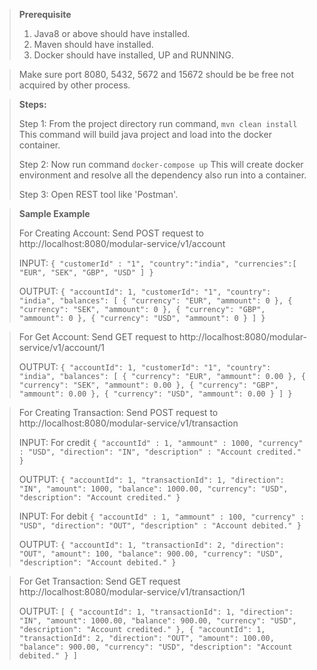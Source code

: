 
> **Prerequisite**
> 1. Java8 or above should have installed.
> 2. Maven should have installed.
> 3. Docker should have installed, UP and RUNNING.

> Make sure port 8080, 5432, 5672 and 15672 should be be free not acquired by other process.

> **Steps:**
> 
> Step 1: 
> From the project directory run command,
> `mvn clean install`
> This command will build java project and load into the docker container.
>
> Step 2:
> Now run command
> `docker-compose up`
> This will create docker environment and resolve all the dependency also run into a container.
> 
> Step 3: Open REST tool like 'Postman'. 

> **Sample Example**
> 
> For Creating Account:
> Send POST request to http://localhost:8080/modular-service/v1/account
>
> INPUT:
`{
"customerId" : "1",
"country":"india",
"currencies":[
"EUR", "SEK", "GBP", "USD"
]
}`
>
> OUTPUT:
`{
"accountId": 1,
"customerId": "1",
"country": "india",
"balances": [
{
"currency": "EUR",
"ammount": 0
},
{
"currency": "SEK",
"ammount": 0
},
{
"currency": "GBP",
"ammount": 0
},
{
"currency": "USD",
"ammount": 0
}
]
}`

>For Get Account:
>Send GET request to http://localhost:8080/modular-service/v1/account/1
>
>OUTPUT:
`{
"accountId": 1,
"customerId": "1",
"country": "india",
"balances": [
{
"currency": "EUR",
"ammount": 0.00
},
{
"currency": "SEK",
"ammount": 0.00
},
{
"currency": "GBP",
"ammount": 0.00
},
{
"currency": "USD",
"ammount": 0.00
}
]
}`

>For Creating Transaction:
>Send POST request to http://localhost:8080/modular-service/v1/transaction
>
>INPUT: For credit
`{
"accountId" : 1,
"ammount" : 1000,
"currency" : "USD",
"direction": "IN",
"description" : "Account credited."
}`
>
>OUTPUT:
`{
"accountId": 1,
"transactionId": 1,
"direction": "IN",
"amount": 1000,
"balance": 1000.00,
"currency": "USD",
"description": "Account credited."
}`
>
>INPUT: For debit
`{
"accountId" : 1,
"ammount" : 100,
"currency" : "USD",
"direction": "OUT",
"description" : "Account debited."
}`
>
>OUTPUT:
`{
"accountId": 1,
"transactionId": 2,
"direction": "OUT",
"amount": 100,
"balance": 900.00,
"currency": "USD",
"description": "Account debited."
}`

>For Get Transaction:
>Send GET request http://localhost:8080/modular-service/v1/transaction/1
>
>OUTPUT:
`[
{
"accountId": 1,
"transactionId": 1,
"direction": "IN",
"amount": 1000.00,
"balance": 900.00,
"currency": "USD",
"description": "Account credited."
},
{
"accountId": 1,
"transactionId": 2,
"direction": "OUT",
"amount": 100.00,
"balance": 900.00,
"currency": "USD",
"description": "Account debited."
}
]`
